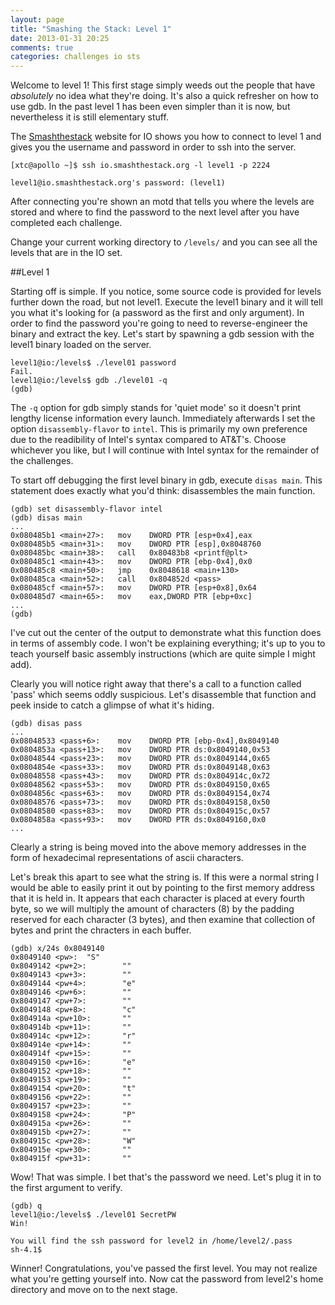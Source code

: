 ```yaml
---
layout: page
title: "Smashing the Stack: Level 1"
date: 2013-01-31 20:25
comments: true
categories: challenges io sts
---
```


Welcome to level 1! This first stage simply weeds out the people that have _absolutely_ no idea what they're doing.
It's also a quick refresher on how to use gdb. In the past level 1 has been even simpler than it is now, but nevertheless
it is still elementary stuff.

The [Smashthestack](http://io.smashthestack.org:84/) website for IO shows you how to connect to level 1 and gives you the username
and password in order to ssh into the server.

```
[xtc@apollo ~]$ ssh io.smashthestack.org -l level1 -p 2224

level1@io.smashthestack.org's password: (level1)
```

After connecting you're shown an motd that tells you where the levels are stored and where to find the password to the next level
after you have completed each challenge.

Change your current working directory to `/levels/` and you can see all the levels that are in the IO set.

##Level 1

Starting off is simple. If you notice, some source code is provided for levels further down the road, but not level1.
Execute the level1 binary and it will tell you what it's looking for (a password as the first and only argument).
In order to find the password you're going to need to reverse-engineer the binary and extract the key. Let's start by spawning
a gdb session with the level1 binary loaded on the server.

```
level1@io:/levels$ ./level01 password
Fail.
level1@io:/levels$ gdb ./level01 -q
(gdb)
```

The `-q` option for gdb simply stands for 'quiet mode' so it doesn't print lengthy license information every launch.
Immediately afterwards I set the option `disassembly-flavor` to `intel`. This is primarily my own preference due to the readibility
of Intel's syntax compared to AT&T's. Choose whichever you like, but I will continue with Intel syntax for the remainder of the
challenges.

To start off debugging the first level binary in gdb, execute `disas main`. This statement does exactly what you'd think:
disassembles the main function.

```
(gdb) set disassembly-flavor intel
(gdb) disas main
...
0x080485b1 <main+27>:   mov    DWORD PTR [esp+0x4],eax
0x080485b5 <main+31>:   mov    DWORD PTR [esp],0x8048760
0x080485bc <main+38>:   call   0x80483b8 <printf@plt>
0x080485c1 <main+43>:   mov    DWORD PTR [ebp-0x4],0x0
0x080485c8 <main+50>:   jmp    0x8048618 <main+130>
0x080485ca <main+52>:   call   0x804852d <pass>
0x080485cf <main+57>:   mov    DWORD PTR [esp+0x8],0x64
0x080485d7 <main+65>:   mov    eax,DWORD PTR [ebp+0xc]
...
(gdb)
```

I've cut out the center of the output to demonstrate what this function does in terms of assembly code. I won't be explaining
everything; it's up to you to teach yourself basic assembly instructions (which are quite simple I might add).

Clearly you will notice right away that there's a call to a function called 'pass' which seems oddly suspicious.
Let's disassemble that function and peek inside to catch a glimpse of what it's hiding.

```
(gdb) disas pass
...
0x08048533 <pass+6>:    mov    DWORD PTR [ebp-0x4],0x8049140
0x0804853a <pass+13>:   mov    DWORD PTR ds:0x8049140,0x53
0x08048544 <pass+23>:   mov    DWORD PTR ds:0x8049144,0x65
0x0804854e <pass+33>:   mov    DWORD PTR ds:0x8049148,0x63
0x08048558 <pass+43>:   mov    DWORD PTR ds:0x804914c,0x72
0x08048562 <pass+53>:   mov    DWORD PTR ds:0x8049150,0x65
0x0804856c <pass+63>:   mov    DWORD PTR ds:0x8049154,0x74
0x08048576 <pass+73>:   mov    DWORD PTR ds:0x8049158,0x50
0x08048580 <pass+83>:   mov    DWORD PTR ds:0x804915c,0x57
0x0804858a <pass+93>:   mov    DWORD PTR ds:0x8049160,0x0
...
```

Clearly a string is being moved into the above memory addresses in the form of hexadecimal representations of ascii characters.

Let's break this apart to see what the string is. If this were a normal string I would be able to easily print it out by pointing
to the first memory address that it is held in. It appears that each character is placed at every fourth byte, so we will multiply
the amount of characters (8) by the padding reserved for each character (3 bytes), and then examine that collection of bytes and print
the chracters in each buffer.

```
(gdb) x/24s 0x8049140
0x8049140 <pw>:  "S"
0x8049142 <pw+2>:        ""
0x8049143 <pw+3>:        ""
0x8049144 <pw+4>:        "e"
0x8049146 <pw+6>:        ""
0x8049147 <pw+7>:        ""
0x8049148 <pw+8>:        "c"
0x804914a <pw+10>:       ""
0x804914b <pw+11>:       ""
0x804914c <pw+12>:       "r"
0x804914e <pw+14>:       ""
0x804914f <pw+15>:       ""
0x8049150 <pw+16>:       "e"
0x8049152 <pw+18>:       ""
0x8049153 <pw+19>:       ""
0x8049154 <pw+20>:       "t"
0x8049156 <pw+22>:       ""
0x8049157 <pw+23>:       ""
0x8049158 <pw+24>:       "P"
0x804915a <pw+26>:       ""
0x804915b <pw+27>:       ""
0x804915c <pw+28>:       "W"
0x804915e <pw+30>:       ""
0x804915f <pw+31>:       ""
```

Wow! That was simple. I bet that's the password we need. Let's plug it in to the first argument to verify.

```
(gdb) q
level1@io:/levels$ ./level01 SecretPW
Win!

You will find the ssh password for level2 in /home/level2/.pass
sh-4.1$
```

Winner! Congratulations, you've passed the first level. You may not realize what you're getting yourself into.
Now cat the password from level2's home directory and move on to the next stage.
